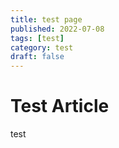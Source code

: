 ```yaml
---
title: test page
published: 2022-07-08
tags: [test]
category: test
draft: false
---
```


# Test Article

test
